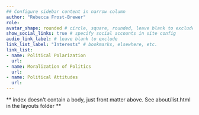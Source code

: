 ```yaml
---
## Configure sidebar content in narrow column
author: "Rebecca Frost-Brewer"
role:
avatar_shape: rounded # circle, square, rounded, leave blank to exclude
show_social_links: true # specify social accounts in site config
audio_link_label: # leave blank to exclude
link_list_label: "Interests" # bookmarks, elsewhere, etc.
link_list:
- name: Political Polarization
  url: 
- name: Moralization of Politics
  url: 
- name: Political Attitudes
  url: 
---
```


** index doesn't contain a body, just front matter above.
See about/list.html in the layouts folder **